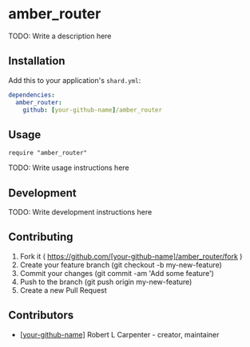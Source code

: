 # amber_router

TODO: Write a description here

## Installation

Add this to your application's `shard.yml`:

```yaml
dependencies:
  amber_router:
    github: [your-github-name]/amber_router
```

## Usage

```crystal
require "amber_router"
```

TODO: Write usage instructions here

## Development

TODO: Write development instructions here

## Contributing

1. Fork it ( https://github.com/[your-github-name]/amber_router/fork )
2. Create your feature branch (git checkout -b my-new-feature)
3. Commit your changes (git commit -am 'Add some feature')
4. Push to the branch (git push origin my-new-feature)
5. Create a new Pull Request

## Contributors

- [[your-github-name]](https://github.com/[your-github-name]) Robert L Carpenter - creator, maintainer
